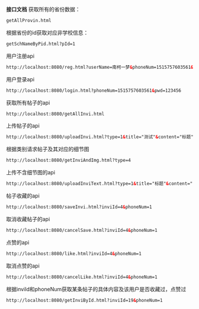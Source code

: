 **接口文档**
获取所有的省份数据：
```html
getAllProvin.html
```
根据省份的id获取对应非学校信息：
```html
getSchNameByPid.html?pId=1
```
用户注册api
```html
http://localhost:8080/reg.html?userName=南柯一梦&phoneNum=1515757603561&schoolName=台州学院&pwd=123456
```
用户登录api
```html
http://localhost:8080/login.html?phoneNum=1515757603561&pwd=123456
```
获取所有帖子的api
```html
http://localhost:8080/getAllInvi.html
```
上传帖子的api
```html
http://localhost:8080/uploadInvi.html?type=1&title="测试"&content="标题"&detailImg=list&phoneNum=15157603361
```
根据类别请求帖子及其对应的细节图
```html
http://localhost:8080/getInviAndImg.html?type=4
```
上传不含细节图的api
```html
http://localhost:8080/uploadInviText.html?type=1&title="标题"&content="neibfdg"&phoneNum=1
```


帖子收藏的api
```html
http://localhost:8080/saveInvi.html?inviId=4&phoneNum=1
```
取消收藏帖子的api
```html
http://localhost:8080/cancelSave.html?inviId=4&phoneNum=1
```
点赞的api
```html
http://localhost:8080/like.html?inviId=4&phoneNum=1
```
取消点赞的api
```html
http://localhost:8080/cancelLike.html?inviId=4&phoneNum=1
```
根据inviId和phoneNum获取某条帖子的具体内容及该用户是否收藏过，点赞过
```html
http://localhost:8080/getInviById.html?inviId=19&phoneNum=1
```

